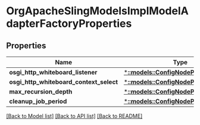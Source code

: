 # OrgApacheSlingModelsImplModelAdapterFactoryProperties

## Properties
Name | Type | Description | Notes
------------ | ------------- | ------------- | -------------
**osgi_http_whiteboard_listener** | [***::models::ConfigNodePropertyString**](configNodePropertyString.md) |  | [optional] 
**osgi_http_whiteboard_context_select** | [***::models::ConfigNodePropertyString**](configNodePropertyString.md) |  | [optional] 
**max_recursion_depth** | [***::models::ConfigNodePropertyInteger**](configNodePropertyInteger.md) |  | [optional] 
**cleanup_job_period** | [***::models::ConfigNodePropertyInteger**](configNodePropertyInteger.md) |  | [optional] 

[[Back to Model list]](../README.md#documentation-for-models) [[Back to API list]](../README.md#documentation-for-api-endpoints) [[Back to README]](../README.md)


